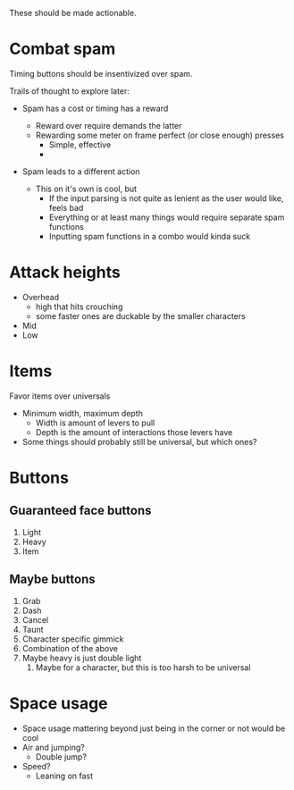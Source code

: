 These should be made actionable.

# Combat spam
Timing buttons should be insentivized over spam.

Trails of thought to explore later:
- Spam has a cost or timing has a reward
	- Reward over require demands the latter
	- Rewarding some meter on frame perfect (or close enough) presses
		- Simple, effective
		- 

- Spam leads to a different action
	- This on it's own is cool, but
		- If the input parsing is not quite as lenient as the user would like, feels bad
		- Everything or at least many things would require separate spam functions
		- Inputting spam functions in a combo would kinda suck

# Attack heights
- Overhead
	- high that hits crouching
	- some faster ones are duckable by the smaller characters
- Mid
- Low

# Items
Favor items over universals
- Minimum width, maximum depth
	- Width is amount of levers to pull
	- Depth is the amount of interactions those levers have
- Some things should probably still be universal, but which ones?

# Buttons
## Guaranteed face buttons
1. Light
2. Heavy
3. Item

## Maybe buttons
1. Grab
2. Dash
3. Cancel
4. Taunt
5. Character specific gimmick
6. Combination of the above
7. Maybe heavy is just double light
	1. Maybe for a character, but this is too harsh to be universal

# Space usage
- Space usage mattering beyond just being in the corner or not would be cool
- Air and jumping?
	- Double jump?
- Speed?
	- Leaning on fast